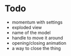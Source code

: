 # Todo

- momentum with settings
- exploded view
- name of the model
- handle to move it around
- opening/closing animation
- a way to close the thing